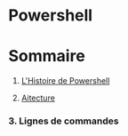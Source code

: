 # Powershell
# Sommaire 
1. [L'Histoire de Powershell](http://git.ytrack.learn.ynov.com/EPINOT/Powershell/src/branch/master/histoire.md)

2. [Aitecture](http://)

### 3. Lignes de commandes 

